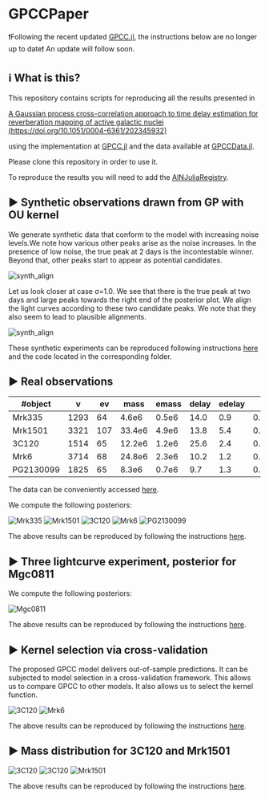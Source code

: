 # GPCCPaper

❗Following the recent updated [GPCC.jl](https://github.com/HITS-AIN/GPCC.jl), the instructions below are no longer up to date❗
An update will follow soon.

## ℹ What is this?

This repository contains scripts for reproducing all the results presented in 

[A Gaussian process cross-correlation approach to time delay estimation for reverberation mapping of active galactic nuclei (https://doi.org/10.1051/0004-6361/202345932)](https://doi.org/10.1051/0004-6361/202345932)

using the implementation at [GPCC.jl](https://github.com/HITS-AIN/GPCC.jl) and the data available at [GPCCData.jl](https://github.com/HITS-AIN/GPCCData.jl).

Please clone this repository in order to use it.

To reproduce the results you will need to add the [AINJuliaRegistry](https://github.com/HITS-AIN/AINJuliaRegistry).


## ▶ Synthetic observations drawn from GP with OU kernel

We generate synthetic data  that conform to the model with increasing noise levels.We note how various other peaks arise as the noise increases. In the presence of low noise, the true peak at 2 days is the incontestable winner. Beyond that, other peaks start to appear as potential candidates.



![synth_align](scripts/Synthetic/synth_posteriors.png)


Let us look closer at case σ=1.0. We see that there is the true peak at two days and large peaks towards the right end of the posterior plot.
We align the light curves according to these two candidate peaks. We note that they also seem to lead to plausible alignments. 

![synth_align](scripts/Synthetic/synth_aligned_at_three_delays.png)

These synthetic experiments can be reproduced following instructions [here](scripts/Synthetic/README.md) and the code located in the corresponding folder.


## ▶ Real observations


#object   | v   |  ev |  mass | emass |  delay|edelay | z     | luminosity|
| ------- | --- | --- | ----- | ----- | ----- | ----- | ----- | ----------| 
Mrk335	  |1293 | 64  | 4.6e6 | 0.5e6 | 14.0  |  0.9  | 0.0258| 5.01e43   |
Mrk1501   |3321 | 107 | 33.4e6| 4.9e6 | 13.8  |  5.4  | 0.0893| 2.09e44   |
3C120     |1514 | 65  | 12.2e6| 1.2e6 | 25.6  |  2.4  | 0.0330| 9.12e43   |
Mrk6      |3714 | 68  | 24.8e6| 2.3e6 | 10.2  |  1.2  | 0.0188| 5.62e43   |
PG2130099 |1825 | 65  | 8.3e6 | 0.7e6 | 9.7   |  1.3  | 0.0630| 1.41e44   |

The data can be conveniently accessed [here](https://github.com/HITS-AIN/GPCCData.jl).

We compute the following posteriors:

![Mrk335](scripts/GPCCDataExperiments/posterior_unif_Mrk335.png)
![Mrk1501](scripts/GPCCDataExperiments/posterior_unif_Mrk1501.png)
![3C120](scripts/GPCCDataExperiments/posterior_unif_3C120.png)
![Mrk6](scripts/GPCCDataExperiments/posterior_unif_Mrk6.png)
![PG2130099](scripts/GPCCDataExperiments/posterior_unif_PG2130099.png)

The above results can be reproduced by following the instructions [here](scripts/GPCCDataExperiments/README.md).


## ▶ Three lightcurve experiment, posterior for Mgc0811

We compute the following posteriors:

![Mgc0811](scripts/threelightcurves/2Dposterior_Mgc0811.png)

The above results can be reproduced by following the instructions [here](scripts/threelightcurves/README.md).


## ▶ Kernel selection via cross-validation

The proposed GPCC model delivers out-of-sample predictions. It can be subjected to model selection in a cross-validation framework. This allows us to compare GPCC to other models. It also allows us to select the kernel function.

![3C120](scripts/kernelselection/CV_3C120_OU_vs_matern.png)
![Mrk6](scripts/kernelselection/CV_Mrk6_OU_vs_matern.png)

The above results can be reproduced by following the instructions [here](scripts/kernelselection/README.md).

## ▶ Mass distribution for 3C120 and Mrk1501

![3C120](scripts/MassDistributions/massdistribution3C120.png)
![3C120](scripts/MassDistributions/massdistribution3C120_fixdelaytomean.png)
![Mrk1501](scripts/MassDistributions/massdistributionMrk1501.png)

The above results can be reproduced by following the instructions [here](scripts/MassDistributions/README.md).

